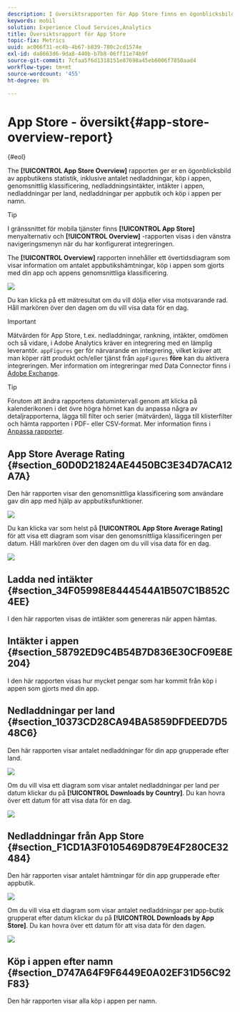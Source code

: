 ```yaml
---
description: I översiktsrapporten för App Store finns en ögonblicksbild av dina mått för appbutiker, inklusive antalet nedladdningar, köp i appen, genomsnittlig klassificering, nedladdningsintäkter, intäkter i appen, nedladdningar per land, nedladdningar per appbutik och köp i appen per namn.
keywords: mobil
solution: Experience Cloud Services,Analytics
title: Översiktsrapport för App Store
topic-fix: Metrics
uuid: ac066f31-ec4b-4b67-b839-780c2cd1574e
exl-id: da8663d6-9da8-440b-b7b8-06ff11e74b9f
source-git-commit: 7cfaa5f6d1318151e87698a45eb6006f7850aad4
workflow-type: tm+mt
source-wordcount: '455'
ht-degree: 0%

---
```


# App Store - översikt{#app-store-overview-report}

{#eol}

The **[!UICONTROL App Store Overview]** rapporten ger er en ögonblicksbild av appbutikens statistik, inklusive antalet nedladdningar, köp i appen, genomsnittlig klassificering, nedladdningsintäkter, intäkter i appen, nedladdningar per land, nedladdningar per appbutik och köp i appen per namn.

>[!TIP]
>
>I gränssnittet för mobila tjänster finns **[!UICONTROL App Store]** menyalternativ och **[!UICONTROL Overview]** -rapporten visas i den vänstra navigeringsmenyn när du har konfigurerat integreringen.

The **[!UICONTROL Overview]** rapporten innehåller ett övertidsdiagram som visar information om antalet appbutikshämtningar, köp i appen som gjorts med din app och appens genomsnittliga klassificering.

![](assets/app_store_metrics.png)

Du kan klicka på ett mätresultat om du vill dölja eller visa motsvarande rad. Håll markören över den dagen om du vill visa data för en dag.

>[!IMPORTANT]
>
>Mätvärden för App Store, t.ex. nedladdningar, rankning, intäkter, omdömen och så vidare, i Adobe Analytics kräver en integrering med en lämplig leverantör. `appFigures` ger för närvarande en integrering, vilket kräver att man köper rätt produkt och/eller tjänst från `appFigures` **före** kan du aktivera integreringen. Mer information om integreringar med Data Connector finns i [Adobe Exchange](https://www.adobeexchange.com/experiencecloud.html).

>[!TIP]
>
>Förutom att ändra rapportens datumintervall genom att klicka på kalenderikonen i det övre högra hörnet kan du anpassa några av detaljrapporterna, lägga till filter och serier (mätvärden), lägga till klisterfilter och hämta rapporten i PDF- eller CSV-format. Mer information finns i [Anpassa rapporter](/help/using/usage/reports-customize/reports-customize.md).

## App Store Average Rating {#section_60D0D21824AE4450BC3E34D7ACA12A7A}

Den här rapporten visar den genomsnittliga klassificering som användare gav din app med hjälp av appbutiksfunktioner.

![](assets/app_store_rating.png)

Du kan klicka var som helst på **[!UICONTROL App Store Average Rating]** för att visa ett diagram som visar den genomsnittliga klassificeringen per datum. Håll markören över den dagen om du vill visa data för en dag.

![](assets/app_store_downloads_detail.png)

## Ladda ned intäkter {#section_34F05998E8444544A1B507C1B852C4EE}

I den här rapporten visas de intäkter som genereras när appen hämtas.

## Intäkter i appen {#section_58792ED9C4B54B7D836E30CF09E8E204}

I den här rapporten visas hur mycket pengar som har kommit från köp i appen som gjorts med din app.

## Nedladdningar per land {#section_10373CD28CA94BA5859DFDEED7D548C6}

Den här rapporten visar antalet nedladdningar för din app grupperade efter land.

![](assets/country.png)

Om du vill visa ett diagram som visar antalet nedladdningar per land per datum klickar du på **[!UICONTROL Downloads by Country]**. Du kan hovra över ett datum för att visa data för en dag.

![](assets/downloads_by_country.png)

## Nedladdningar från App Store {#section_F1CD1A3F0105469D879E4F280CE32484}

Den här rapporten visar antalet hämtningar för din app grupperade efter appbutik.

![](assets/app_store.png)

Om du vill visa ett diagram som visar antalet nedladdningar per app-butik grupperat efter datum klickar du på **[!UICONTROL Downloads by App Store]**. Du kan hovra över ett datum för att visa data för den dagen.

![](assets/app_store_downloads_detail.png)

## Köp i appen efter namn {#section_D747A64F9F6449E0A02EF31D56C92F83}

Den här rapporten visar alla köp i appen per namn.
